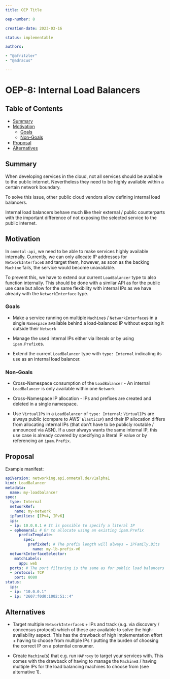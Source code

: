 ```yaml
---
title: OEP Title

oep-number: 8

creation-date: 2023-03-16

status: implementable

authors:

- "@afritzler"
- "@adracus"

---
```


# OEP-8: Internal Load Balancers

## Table of Contents

- [Summary](#summary)
- [Motivation](#motivation)
  - [Goals](#goals)
  - [Non-Goals](#non-goals)
- [Proposal](#proposal)
- [Alternatives](#alternatives)

## Summary

When developing services in the cloud, not all services should be available to the public internet.
Nevertheless they need to be highly available within a certain network boundary.

To solve this issue, other public cloud vendors allow defining internal load balancers.

Internal load balancers behave much like their external / public counterparts with the important
difference of not exposing the selected service to the public internet.

## Motivation

In `onmetal-api`, we need to be able to make services highly available internally. Currently,
we can only allocate IP addresses for `NetworkInterface`s and target them, however, as soon as the
backing `Machine` fails, the service would become unavailable.

To prevent this, we have to extend our current `LoadBalancer` type to also function internally.
This should be done with a similar API as for the public use case but allow for the same
flexibility with internal IPs as we have already with the `NetworkInterface` type.

### Goals

* Make a service running on multiple `Machine`s / `NetworkInterface`s in a single `Namespace`
  available behind a load-balanced IP without exposing it outside their `Network`

* Manage the used internal IPs either via literals or by using `ipam.Prefix`es.

* Extend the current `LoadBalancer` type with `type: Internal` indicating its use as an internal
  load balancer.

### Non-Goals

* Cross-Namespace consumption of the `LoadBalancer` - An internal `LoadBalancer` is only
  available within one `Network`

* Cross-Namespace IP allocation - IPs and prefixes are created and deleted in a single namespace.

* Use `VirtualIP`s in a `LoadBalancer` of `type: Internal`:
  `VirtualIP`s are always public (compare to AWS' `ElasticIP`) and their IP allocation differs
  from allocating internal IPs (that don't have to be publicly routable / announced via ASN).
  If a user always wants the same internal IP, this use case is already covered by specifying a
  literal IP value or by referencing an `ipam.Prefix`.

## Proposal

Example manifest:

```yaml
apiVersion: networking.api.onmetal.de/v1alpha1
kind: LoadBalancer
metadata:
  name: my-loadbalancer
spec:
  type: Internal
  networkRef:
    name: my-network
  ipFamilies: [IPv4, IPv6]
  ips:
  - ip: 10.0.0.1 # It is possible to specify a literal IP
  - ephemeral: # Or to allocate using an existing ipam.Prefix
      prefixTemplate:
        spec:
          prefixRef: # The prefix length will always = IPFamily.Bits
            name: my-lb-prefix-v6
  networkInterfaceSelector:
    matchLabels:
      app: web
  ports: # The port filtering is the same as for public load balancers
  - protocol: TCP
    port: 8080
status:
  ips:
  - ip: "10.0.0.1"
  - ip: "2607:f0d0:1002:51::4"
```

## Alternatives

* Target multiple `NetworkInterface`s + IPs and track (e.g. via discovery / concensus protocol)
  which of these are available to solve the high-availability aspect. This has the drawback of
  high implementation effort + having to choose from multiple IPs / putting the burden of choosing
  the correct IP on a potential consumer.

* Create `Machine`(s) that e.g. run `HAProxy` to target your services with. This comes with the
  drawback of having to manage the `Machine`s / having multiple IPs for the load balancing machines
  to choose from (see alternative 1).

